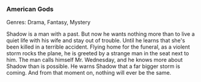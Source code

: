 ### American Gods

Genres: Drama, Fantasy, Mystery

Shadow is a man with a past.
But now he wants nothing more than to live a quiet life with his wife and stay out of trouble.
Until he learns that she's been killed in a terrible accident.
Flying home for the funeral, as a violent storm rocks the plane, he is greeted by a strange man in the seat next to him.
The man calls himself Mr. Wednesday, and he knows more about Shadow than is possible.
He warns Shadow that a far bigger storm is coming.
And from that moment on, nothing will ever be the same.

